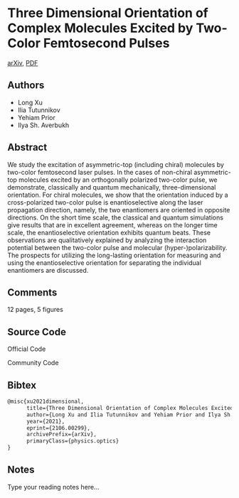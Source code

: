 
# Three Dimensional Orientation of Complex Molecules Excited by Two-Color Femtosecond Pulses

[arXiv](https://arxiv.org/abs/2106.0299), [PDF](https://arxiv.org/pdf/2106.0299.pdf)

## Authors

- Long Xu
- Ilia Tutunnikov
- Yehiam Prior
- Ilya Sh. Averbukh

## Abstract

We study the excitation of asymmetric-top (including chiral) molecules by two-color femtosecond laser pulses. In the cases of non-chiral asymmetric-top molecules excited by an orthogonally polarized two-color pulse, we demonstrate, classically and quantum mechanically, three-dimensional orientation. For chiral molecules, we show that the orientation induced by a cross-polarized two-color pulse is enantioselective along the laser propagation direction, namely, the two enantiomers are oriented in opposite directions. On the short time scale, the classical and quantum simulations give results that are in excellent agreement, whereas on the longer time scale, the enantioselective orientation exhibits quantum beats. These observations are qualitatively explained by analyzing the interaction potential between the two-color pulse and molecular (hyper-)polarizability. The prospects for utilizing the long-lasting orientation for measuring and using the enantioselective orientation for separating the individual enantiomers are discussed.

## Comments

12 pages, 5 figures

## Source Code

Official Code



Community Code



## Bibtex

```tex
@misc{xu2021dimensional,
      title={Three Dimensional Orientation of Complex Molecules Excited by Two-Color Femtosecond Pulses}, 
      author={Long Xu and Ilia Tutunnikov and Yehiam Prior and Ilya Sh. Averbukh},
      year={2021},
      eprint={2106.00299},
      archivePrefix={arXiv},
      primaryClass={physics.optics}
}
```

## Notes

Type your reading notes here...

